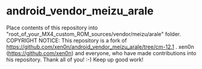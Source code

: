 # android_vendor_meizu_arale
Place contents of this repository into "root_of_your_MX4_custom_ROM_sources/vendor/meizu/arale" folder.
COPYRIGHT NOTICE: This repository is a fork of https://github.com/xen0n/android_vendor_meizu_arale/tree/cm-12.1 . 
xen0n (https://github.com/xen0n) and everyone, who have made contributions into his repository. 
Thank all of you! :-) Keep up good work!
